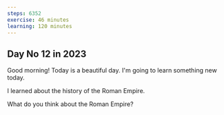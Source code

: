 ```yaml
---
steps: 6352
exercise: 46 minutes
learning: 120 minutes
---
```

## Day No 12 in 2023
Good morning! Today is a beautiful day.
I'm going to learn something new today.

I learned about the history of the Roman Empire.

What do you think about the Roman Empire?
